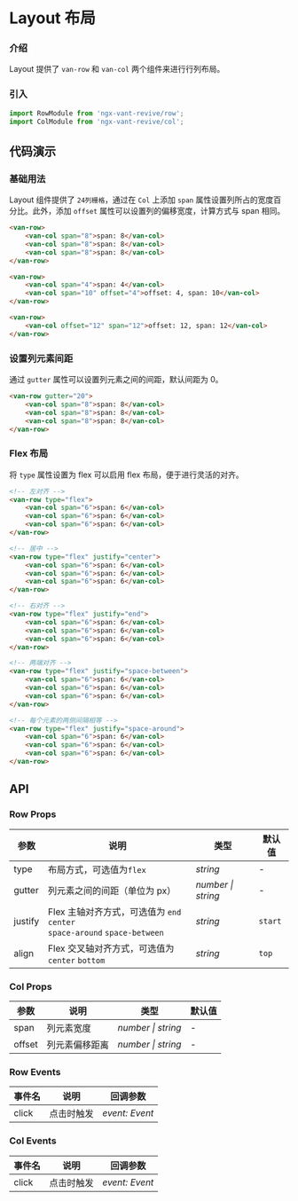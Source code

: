 # Layout 布局

### 介绍

Layout 提供了 `van-row` 和 `van-col` 两个组件来进行行列布局。

### 引入

```js
import RowModule from 'ngx-vant-revive/row'; 
import ColModule from 'ngx-vant-revive/col';
```

## 代码演示

### 基础用法

Layout 组件提供了 `24列栅格`，通过在 `Col` 上添加 `span` 属性设置列所占的宽度百分比。此外，添加 `offset` 属性可以设置列的偏移宽度，计算方式与 span 相同。

```html
<van-row>
    <van-col span="8">span: 8</van-col>
    <van-col span="8">span: 8</van-col>
    <van-col span="8">span: 8</van-col>
</van-row>

<van-row>
    <van-col span="4">span: 4</van-col>
    <van-col span="10" offset="4">offset: 4, span: 10</van-col>
</van-row>

<van-row>
    <van-col offset="12" span="12">offset: 12, span: 12</van-col>
</van-row>
```

### 设置列元素间距

通过 `gutter` 属性可以设置列元素之间的间距，默认间距为 0。

```html
<van-row gutter="20">
    <van-col span="8">span: 8</van-col>
    <van-col span="8">span: 8</van-col>
    <van-col span="8">span: 8</van-col>
</van-row>
```

### Flex 布局

将 `type` 属性设置为 flex 可以启用 flex 布局，便于进行灵活的对齐。

```html
<!-- 左对齐 -->
<van-row type="flex">
    <van-col span="6">span: 6</van-col>
    <van-col span="6">span: 6</van-col>
    <van-col span="6">span: 6</van-col>
</van-row>

<!-- 居中 -->
<van-row type="flex" justify="center">
    <van-col span="6">span: 6</van-col>
    <van-col span="6">span: 6</van-col>
    <van-col span="6">span: 6</van-col>
</van-row>

<!-- 右对齐 -->
<van-row type="flex" justify="end">
    <van-col span="6">span: 6</van-col>
    <van-col span="6">span: 6</van-col>
    <van-col span="6">span: 6</van-col>
</van-row>

<!-- 两端对齐 -->
<van-row type="flex" justify="space-between">
    <van-col span="6">span: 6</van-col>
    <van-col span="6">span: 6</van-col>
    <van-col span="6">span: 6</van-col>
</van-row>

<!-- 每个元素的两侧间隔相等 -->
<van-row type="flex" justify="space-around">
    <van-col span="6">span: 6</van-col>
    <van-col span="6">span: 6</van-col>
    <van-col span="6">span: 6</van-col>
</van-row>
```

## API

### Row Props

| 参数 | 说明 | 类型 | 默认值 |
| --- | --- | --- | --- |
| type | 布局方式，可选值为`flex` | _string_ | - |
| gutter | 列元素之间的间距（单位为 px） | _number \| string_ | - |
| justify | Flex 主轴对齐方式，可选值为 `end` `center` <br> `space-around` `space-between` | _string_ | `start` |
| align | Flex 交叉轴对齐方式，可选值为 `center` `bottom` | _string_ | `top` |

### Col Props

| 参数   | 说明           | 类型               | 默认值 |
| ------ | -------------- | ------------------ | ------ |
| span   | 列元素宽度     | _number \| string_ | -      |
| offset | 列元素偏移距离 | _number \| string_ | -      |

### Row Events

| 事件名 | 说明       | 回调参数       |
| ------ | ---------- | -------------- |
| click  | 点击时触发 | _event: Event_ |

### Col Events

| 事件名 | 说明       | 回调参数       |
| ------ | ---------- | -------------- |
| click  | 点击时触发 | _event: Event_ |
